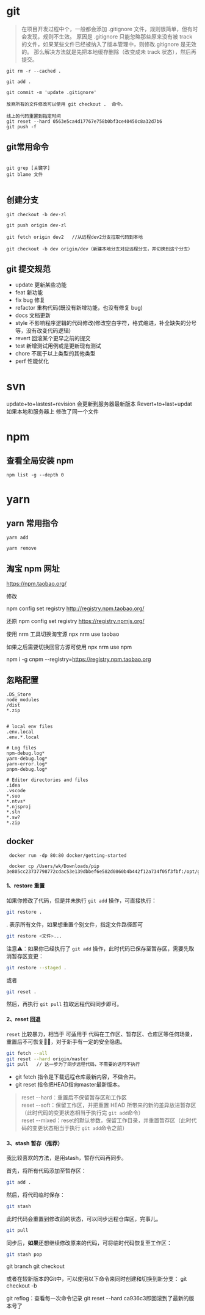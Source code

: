 # git

> 在项目开发过程中个，一般都会添加 .gitignore 文件，规则很简单，但有时会发现，规则不生效。
> 原因是 .gitignore 只能忽略那些原来没有被 track 的文件，如果某些文件已经被纳入了版本管理中，则修改.gitignore 是无效的。
> 那么解决方法就是先把本地缓存删除（改变成未 track 状态），然后再提交。

```
git rm -r --cached .

git add .

git commit -m 'update .gitignore'

放弃所有的文件修改可以使用 git checkout .  命令。

线上的代码重置到指定时间
git reset --hard 0563e5ca4d17767e758b0bf3ce40450c8a32d7b6
git push -f
```


## git常用命令


```

git grep [关键字]
git blame 文件


```



## 创建分支

```
git checkout -b dev-zl

git push origin dev-zl
```

```
git fetch origin dev2   //从远程dev2分支拉取代码到本地

git checkout -b dev origin/dev（新建本地分支对应远程分支，并切换到这个分支）

```

## git 提交规范

- update 更新某些功能
- feat 新功能
- fix bug 修复
- refactor 重构代码(既没有新增功能，也没有修复 bug)
- docs 文档更新
- style 不影响程序逻辑的代码修改(修改空白字符，格式缩进，补全缺失的分号等，没有改变代码逻辑)
- revert 回滚某个更早之前的提交
- test 新增测试用例或是更新现有测试
- chore 不属于以上类型的其他类型
- perf 性能优化

# svn
update+to+lastest+revision
会更新到服务器最新版本
Revert+to+last+updat
如果本地和服务器上 修改了同一个文件

# npm

## 查看全局安装 npm

`npm list -g --depth 0`

# yarn

## yarn 常用指令

```
yarn add

yarn remove

```

## 淘宝 npm 网址

https://npm.taobao.org/

修改

npm config set registry http://registry.npm.taobao.org/

还原
npm config set registry https://registry.npmjs.org/

使用 nrm 工具切换淘宝源
npx nrm use taobao

如果之后需要切换回官方源可使用
npx nrm use npm

npm i -g cnpm --registry=https://registry.npm.taobao.org

## 忽略配置

```
.DS_Store
node_modules
/dist
*.zip


# local env files
.env.local
.env.*.local

# Log files
npm-debug.log*
yarn-debug.log*
yarn-error.log*
pnpm-debug.log*

# Editor directories and files
.idea
.vscode
*.suo
*.ntvs*
*.njsproj
*.sln
*.sw?
*.zip

```

## docker

```
 docker run -dp 80:80 docker/getting-started

 docker cp /Users/wk/Downloads/pip 3e805cc23737798772cdac53e139dbbef6e582d0860b4b442f12a734f05f3fbf:/opt/geoserver/data_dir

```



#### 1、restore 重置

如果你修改了代码，但是并未执行 `git add` 操作，可直接执行：

```bash
git restore .
```

. 表示所有文件，如果想重置个别文件，指定文件路径即可

```bash
git restore <文件>...
```

注意⚠️：如果你已经执行了 `git add` 操作，此时代码已保存至暂存区，需要先取消暂存区变更：

```bash
git restore --staged .
```

或者

```bash
git reset .
```

然后，再执行 `git pull` 拉取远程代码同步即可。

#### 2、reset 回退

`reset` 比较暴力，相当于 可适用于 代码在工作区、暂存区、仓库区等任何场景，重置后不可恢复🙅‍♂️，对于新手有一定的安全隐患。

```bash
git fetch --all
git reset --hard origin/master
git pull   // 这一步为了同步远程代码，不需要的话可不执行
```

+   git fetch 指令是下载远程仓库最新内容，不做合并。
+   git reset 指令把HEAD指向master最新版本。

> reset --hard：重置后不保留暂存区和工作区  
> reset --soft：保留工作区，并把重置 HEAD 所带来的新的差异放进暂存区（此时代码的变更状态相当于执行完 `git add`命令）  
> reset --mixed：reset的默认参数，保留工作目录，并重置暂存区（此时代码的变更状态相当于执行 `git add`命令之前）

#### 3、stash 暂存（推荐）

我比较喜欢的方法，是用stash，暂存代码再同步。

首先，将所有代码添加至暂存区：

```bash
git add .
```

然后，将代码临时保存：

```bash
git stash
```

此时代码会重置到修改前的状态，可以同步远程仓库区，完事儿。

```bash
git pull
```

同步后，**如果**还想继续修改原来的代码，可将临时代码恢复至工作区：

```bash
git stash pop
```


git branch <branch-name>
git checkout <branch-name>


或者在较新版本的Git中，可以使用以下命令来同时创建和切换到新分支：
git checkout -b <branch-name>




git reflog：查看每一次命令记录
git reset --hard ca936c3即回滚到了最新的版本号了